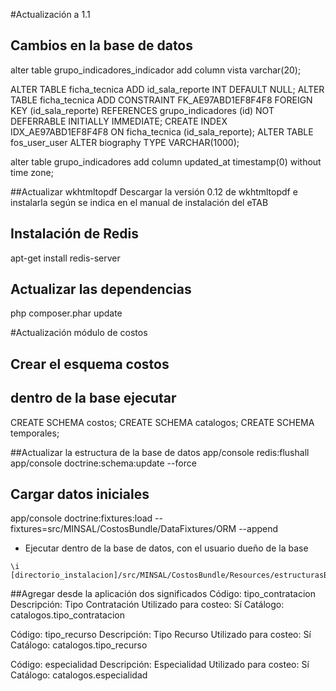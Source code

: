#Actualización a 1.1
## Cambios en la base de datos



alter table grupo_indicadores_indicador add column vista varchar(20);

ALTER TABLE ficha_tecnica ADD id_sala_reporte INT DEFAULT NULL;
ALTER TABLE ficha_tecnica ADD CONSTRAINT FK_AE97ABD1EF8F4F8 FOREIGN KEY (id_sala_reporte) REFERENCES grupo_indicadores (id) NOT DEFERRABLE INITIALLY IMMEDIATE;
CREATE INDEX IDX_AE97ABD1EF8F4F8 ON ficha_tecnica (id_sala_reporte);
ALTER TABLE fos_user_user ALTER biography TYPE VARCHAR(1000);

alter table grupo_indicadores add column updated_at timestamp(0) without time zone;



##Actualizar wkhtmltopdf
Descargar la versión 0.12 de wkhtmltopdf e instalarla según se indica en el manual de instalación del eTAB


## Instalación de Redis
apt-get install redis-server

## Actualizar las dependencias
php composer.phar update


#Actualización módulo de costos
## Crear el esquema costos
## dentro de la base ejecutar
CREATE SCHEMA costos;
CREATE SCHEMA catalogos;
CREATE SCHEMA temporales;

##Actualizar la estructura de la base de datos
app/console redis:flushall
app/console doctrine:schema:update --force


## Cargar datos iniciales
app/console doctrine:fixtures:load --fixtures=src/MINSAL/CostosBundle/DataFixtures/ORM --append

- Ejecutar dentro de la base de datos, con el usuario dueño de la base
~~~
\i [directorio_instalacion]/src/MINSAL/CostosBundle/Resources/estructurasBD/estructuras.sql
~~~

##Agregar desde la aplicación dos significados
Código: tipo_contratacion
Descripción: Tipo Contratación
Utilizado para costeo: Sí
Catálogo: catalogos.tipo_contratacion

Código: tipo_recurso
Descripción: Tipo Recurso
Utilizado para costeo: Sí
Catálogo: catalogos.tipo_recurso

Código: especialidad
Descripción: Especialidad
Utilizado para costeo: Sí
Catálogo: catalogos.especialidad